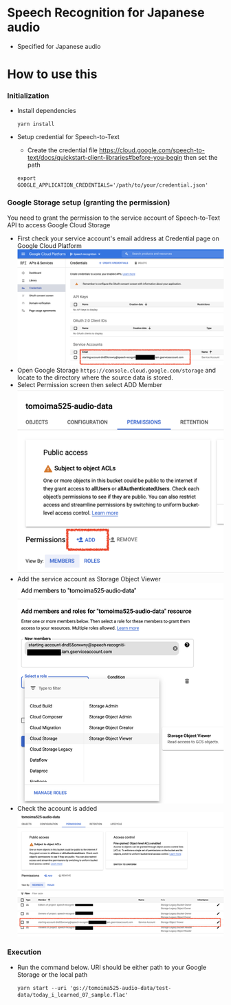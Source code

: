 # Speech Recognition for Japanese audio

- Specified for Japanese audio

# How to use this
### Initialization

- Install dependencies
  ```
  yarn install
  ``` 

- Setup credential for Speech-to-Text
  - Create the credential file  https://cloud.google.com/speech-to-text/docs/quickstart-client-libraries#before-you-begin then set the path

  ```
  export GOOGLE_APPLICATION_CREDENTIALS='/path/to/your/credential.json'
  ```

### Google Storage setup (granting the permission)
You need to grant the permission to the service account of Speech-to-Text API to access Google Cloud Storage
- First check your service account's email address at Credential page on Google Cloud Platform
  ![](./img/image-0a.png)
- Open Google Storage `https://console.cloud.google.com/storage` and locate to the directory where the source data is stored.
- Select Permission screen then select ADD Member
  ![](./img/image-0.png)
- Add the service account as Storage Object Viewer
  ![](./img/image-2.png) 
- Check the account is added
  ![](./img/image-1.png)

### Execution
- Run the command below. URI should be either path to your Google Storage or the local path

  ```
  yarn start --uri 'gs://tomoima525-audio-data/test-data/today_i_learned_07_sample.flac'
  ```
